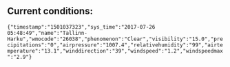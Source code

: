 ## Current conditions: 
 ``` {"timestamp":"1501037323","sys_time":"2017-07-26 05:48:49","name":"Tallinn-Harku","wmocode":"26038","phenomenon":"Clear","visibility":"15.0","precipitations":"0","airpressure":"1007.4","relativehumidity":"99","airtemperature":"13.1","winddirection":"39","windspeed":"1.2","windspeedmax":"2.9"} ```
